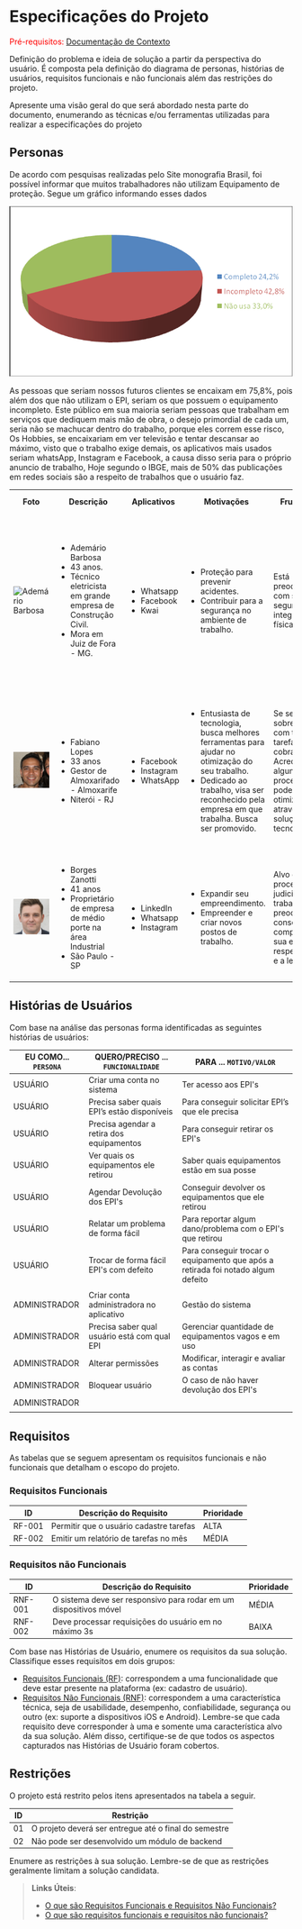 # Especificações do Projeto

<span style="color:red">Pré-requisitos: <a href="1-Documentação de Contexto.md"> Documentação de Contexto</a></span>

Definição do problema e ideia de solução a partir da perspectiva do usuário. É composta pela definição do  diagrama de personas, histórias de usuários, requisitos funcionais e não funcionais além das restrições do projeto.

Apresente uma visão geral do que será abordado nesta parte do documento, enumerando as técnicas e/ou ferramentas utilizadas para realizar a especificações do projeto

## Personas

De acordo com pesquisas realizadas pelo Site monografia Brasil, foi possível informar que muitos trabalhadores não utilizam Equipamento de proteção. Segue um gráfico informando esses dados

<img src="../docs/img/figura.png"/>

As pessoas que seriam nossos futuros clientes se encaixam em 75,8%, pois além dos que não utilizam o EPI, seriam os que possuem o equipamento incompleto. 
Este público em sua maioria seriam pessoas que trabalham em serviços que dediquem mais mão de obra, o desejo primordial de cada um, seria não se machucar dentro do trabalho, porque eles correm esse risco, Os Hobbies, se encaixariam em ver televisão e tentar descansar ao máximo, visto que o trabalho exige demais, os aplicativos mais usados seriam whatsApp, Instagram e Facebook, a causa disso seria para o próprio anuncio de trabalho, Hoje segundo o IBGE, mais de 50% das publicações em redes sociais são a respeito de trabalhos que o usuário faz.

<table>
  <tr>
    <th>Foto</th>
    <th>Descrição</th>
    <th>Aplicativos</th>
    <th>Motivações</th>
    <th>Frustrações</th>
    <th>Hobbies, História</th>
  </tr>
  <tr>
    <td><img title="Ademário Barbosa" src="../docs/img/Ademário Barbosa.jpg"/></td>
    <td>
      <ul>
        <li>Ademário Barbosa</li>
        <li>43 anos.</li>
        <li>Técnico eletricista em grande empresa de Construção Civil.</li>
        <li>Mora em Juiz de Fora - MG.</li>
      </ul>
    </td>
    <td>
      <ul>
        <li>Whatsapp</li>
        <li>Facebook</li>
        <li>Kwai</li>
      </ul>
    </td>
    <td>
      <ul>
        <li>Proteção para prevenir acidentes.</li>
        <li>Contribuir para a segurança no ambiente de trabalho.</li>
      </ul>
    </td>
    <td>
        Está preocupado com sua segurança e integridade física.
    </td>
    <td>
        Nasceu em Juiz de Fora - MG técnico em Elétrica predial com mais de 15 anos de experiência, é casado e têm dois filhos de 12 e 14 anos. Nas horas vagas adora passear com seus filhos em shoppings e parques, pratica pesca.
    </td>
  </tr>
  <tr>
    <td><img title="Fabiano Lopes" src="../docs/img/Fabiano Lopes.jpg"/>
    </td>
    <td>
      <ul>
        <li>Fabiano Lopes</li>
        <li>33 anos</li>
        <li>Gestor de Almoxarifado - Almoxarife</li>
        <li>Niterói - RJ</li>
      </ul>
    </td>
    <td>
      <ul>
        <li>Facebook</li>
        <li>Instagram</li>
        <li>WhatsApp</li>
      </ul>
    </td>
    <td>
      <ul>
        <li>Entusiasta de tecnologia, busca melhores ferramentas para ajudar no otimização do seu trabalho.</li>
        <li>Dedicado ao trabalho, visa ser reconhecido pela empresa em que trabalha. Busca ser promovido.</li>
      </ul>
    </td>
    <td>
        Se sente sobrecarregado com tantas tarefas e cobranças. Acredita que alguns processos podem ser otimizados através de soluções tecnológicas.</td>
    <td>
       Graduando de Administração pela UFF, 5 anos de experiência como almoxarife. Faz cursos intensivos online para se manter atualizado como Informática, Excel e Gestão de Estoque. 
    </td>
  </tr>
  <tr>
    <td><img title="Borges Zanotti" src="../docs/img/Borges Zanoti.jpg"/></td>
    <td>
      <ul>
        <li>Borges Zanotti</li>
        <li>41 anos</li>
        <li>Proprietário de empresa de médio porte na área Industrial</li>
        <li>São Paulo - SP</li>
      </ul>
    </td>
    <td>
      <ul>
        <li>LinkedIn</li>
        <li>Whatsapp</li>
        <li>Instagram</li>
      </ul>
    </td>
    <td>
      <ul>
        <li>Expandir seu empreendimento.</li>
        <li>Empreender e criar novos postos de trabalho. </li>
      </ul>
    </td>
    <td>
        Alvo de processos judicias na vara trabalhista, está preocupado em conseguir comprovar que sua empresa respeita a NR6 e a legislação.
    </td>
    <td>
        Formado em Engenharia pela USP. Sempre atendo as inovações do mercado e em busca de novas tecnologias. É casado, gosta de viajar com sua esposa.
    </td>
  </tr>
</table>

## Histórias de Usuários

Com base na análise das personas forma identificadas as seguintes histórias de usuários:
<!-- |Usuário do sistema  | Registrar minhas tarefas           | Não esquecer de fazê-las               |
|Administrador       | Alterar permissões                 | Permitir que possam administrar contas | -->

|EU COMO... `PERSONA`| QUERO/PRECISO ... `FUNCIONALIDADE` |PARA ... `MOTIVO/VALOR`                 |
|--------------------|------------------------------------|----------------------------------------|
| USUÁRIO | Criar uma conta no sistema | Ter acesso aos EPI's |
| USUÁRIO | Precisa saber quais EPI’s estão disponíveis | Para conseguir solicitar EPI’s que ele precisa |
| USUÁRIO | Precisa agendar a retira dos equipamentos | Para conseguir retirar os EPI's |
| USUÁRIO | Ver quais os equipamentos ele retirou  | Saber quais equipamentos estão em sua posse |
| USUÁRIO | Agendar Devolução dos EPI's | Conseguir devolver os equipamentos que ele retirou |
| USUÁRIO | Relatar um problema de forma fácil | Para reportar algum dano/problema com o EPI's que retirou |
| USUÁRIO | Trocar de forma fácil EPI's com defeito | Para conseguir trocar o equipamento que após a retirada foi notado algum defeito |
|  |  |  |
| ADMINISTRADOR | Criar conta administradora no aplicativo | Gestão do sistema |
| ADMINISTRADOR | Precisa saber qual usuário está com qual EPI | Gerenciar quantidade de equipamentos vagos e em uso |
| ADMINISTRADOR | Alterar permissões | Modificar, interagir e avaliar as contas |
| ADMINISTRADOR | Bloquear usuário | O caso de não haver devolução dos EPI's |
| ADMINISTRADOR |  |  |
|  |  |  |



<!-- Apresente aqui as histórias de usuário que são relevantes para o projeto de sua solução. As Histórias de Usuário consistem em uma ferramenta poderosa para a compreensão e elicitação dos requisitos funcionais e não funcionais da sua aplicação. Se possível, agrupe as histórias de usuário por contexto, para facilitar consultas recorrentes à essa parte do documento.

> **Links Úteis**:
> - [Histórias de usuários com exemplos e template](https://www.atlassian.com/br/agile/project-management/user-stories)
> - [Como escrever boas histórias de usuário (User Stories)](https://medium.com/vertice/como-escrever-boas-users-stories-hist%C3%B3rias-de-usu%C3%A1rios-b29c75043fac)
> - [User Stories: requisitos que humanos entendem](https://www.luiztools.com.br/post/user-stories-descricao-de-requisitos-que-humanos-entendem/)
> - [Histórias de Usuários: mais exemplos](https://www.reqview.com/doc/user-stories-example.html)
> - [9 Common User Story Mistakes](https://airfocus.com/blog/user-story-mistakes/) -->

## Requisitos

As tabelas que se seguem apresentam os requisitos funcionais e não funcionais que detalham o escopo do projeto.

### Requisitos Funcionais

|ID    | Descrição do Requisito  | Prioridade |
|------|-----------------------------------------|----|
|RF-001| Permitir que o usuário cadastre tarefas | ALTA | 
|RF-002| Emitir um relatório de tarefas no mês   | MÉDIA |


### Requisitos não Funcionais

|ID     | Descrição do Requisito  |Prioridade |
|-------|-------------------------|----|
|RNF-001| O sistema deve ser responsivo para rodar em um dispositivos móvel | MÉDIA | 
|RNF-002| Deve processar requisições do usuário em no máximo 3s |  BAIXA | 

Com base nas Histórias de Usuário, enumere os requisitos da sua solução. Classifique esses requisitos em dois grupos:

- [Requisitos Funcionais
 (RF)](https://pt.wikipedia.org/wiki/Requisito_funcional):
 correspondem a uma funcionalidade que deve estar presente na
  plataforma (ex: cadastro de usuário).
- [Requisitos Não Funcionais
  (RNF)](https://pt.wikipedia.org/wiki/Requisito_n%C3%A3o_funcional):
  correspondem a uma característica técnica, seja de usabilidade,
  desempenho, confiabilidade, segurança ou outro (ex: suporte a
  dispositivos iOS e Android).
Lembre-se que cada requisito deve corresponder à uma e somente uma
característica alvo da sua solução. Além disso, certifique-se de que
todos os aspectos capturados nas Histórias de Usuário foram cobertos.

## Restrições

O projeto está restrito pelos itens apresentados na tabela a seguir.

|ID| Restrição                                             |
|--|-------------------------------------------------------|
|01| O projeto deverá ser entregue até o final do semestre |
|02| Não pode ser desenvolvido um módulo de backend        |


Enumere as restrições à sua solução. Lembre-se de que as restrições geralmente limitam a solução candidata.

> **Links Úteis**:
> - [O que são Requisitos Funcionais e Requisitos Não Funcionais?](https://codificar.com.br/requisitos-funcionais-nao-funcionais/)
> - [O que são requisitos funcionais e requisitos não funcionais?](https://analisederequisitos.com.br/requisitos-funcionais-e-requisitos-nao-funcionais-o-que-sao/)
